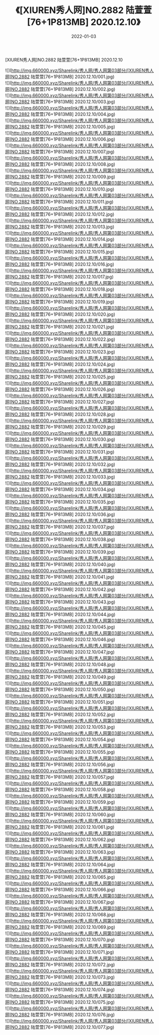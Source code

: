 ﻿---
layout: post
title:  《[XIUREN秀人网]NO.2882 陆萱萱[76+1P813MB] 2020.12.10》
date:   2022-01-03
img: http://img.660000.xyz/Sharelink/秀人网/秀人网第03部分/[XIUREN秀人网]NO.2882 陆萱萱[76+1P813MB] 2020.12.10/000.jpg
categories: [美女, 清纯, 唯美]
---

[XIUREN秀人网]NO.2882 陆萱萱[76+1P813MB] 2020.12.10

 ![](http://img.660000.xyz/Sharelink/秀人网/秀人网第03部分/[XIUREN秀人网]NO.2882 陆萱萱[76+1P813MB] 2020.12.10/001.jpg) <br>![](http://img.660000.xyz/Sharelink/秀人网/秀人网第03部分/[XIUREN秀人网]NO.2882 陆萱萱[76+1P813MB] 2020.12.10/002.jpg) <br>![](http://img.660000.xyz/Sharelink/秀人网/秀人网第03部分/[XIUREN秀人网]NO.2882 陆萱萱[76+1P813MB] 2020.12.10/003.jpg) <br>![](http://img.660000.xyz/Sharelink/秀人网/秀人网第03部分/[XIUREN秀人网]NO.2882 陆萱萱[76+1P813MB] 2020.12.10/004.jpg) <br>![](http://img.660000.xyz/Sharelink/秀人网/秀人网第03部分/[XIUREN秀人网]NO.2882 陆萱萱[76+1P813MB] 2020.12.10/005.jpg) <br>![](http://img.660000.xyz/Sharelink/秀人网/秀人网第03部分/[XIUREN秀人网]NO.2882 陆萱萱[76+1P813MB] 2020.12.10/006.jpg) <br>![](http://img.660000.xyz/Sharelink/秀人网/秀人网第03部分/[XIUREN秀人网]NO.2882 陆萱萱[76+1P813MB] 2020.12.10/007.jpg) <br>![](http://img.660000.xyz/Sharelink/秀人网/秀人网第03部分/[XIUREN秀人网]NO.2882 陆萱萱[76+1P813MB] 2020.12.10/008.jpg) <br>![](http://img.660000.xyz/Sharelink/秀人网/秀人网第03部分/[XIUREN秀人网]NO.2882 陆萱萱[76+1P813MB] 2020.12.10/009.jpg) <br>![](http://img.660000.xyz/Sharelink/秀人网/秀人网第03部分/[XIUREN秀人网]NO.2882 陆萱萱[76+1P813MB] 2020.12.10/010.jpg) <br>![](http://img.660000.xyz/Sharelink/秀人网/秀人网第03部分/[XIUREN秀人网]NO.2882 陆萱萱[76+1P813MB] 2020.12.10/011.jpg) <br>![](http://img.660000.xyz/Sharelink/秀人网/秀人网第03部分/[XIUREN秀人网]NO.2882 陆萱萱[76+1P813MB] 2020.12.10/012.jpg) <br>![](http://img.660000.xyz/Sharelink/秀人网/秀人网第03部分/[XIUREN秀人网]NO.2882 陆萱萱[76+1P813MB] 2020.12.10/013.jpg) <br>![](http://img.660000.xyz/Sharelink/秀人网/秀人网第03部分/[XIUREN秀人网]NO.2882 陆萱萱[76+1P813MB] 2020.12.10/014.jpg) <br>![](http://img.660000.xyz/Sharelink/秀人网/秀人网第03部分/[XIUREN秀人网]NO.2882 陆萱萱[76+1P813MB] 2020.12.10/015.jpg) <br>![](http://img.660000.xyz/Sharelink/秀人网/秀人网第03部分/[XIUREN秀人网]NO.2882 陆萱萱[76+1P813MB] 2020.12.10/016.jpg) <br>![](http://img.660000.xyz/Sharelink/秀人网/秀人网第03部分/[XIUREN秀人网]NO.2882 陆萱萱[76+1P813MB] 2020.12.10/017.jpg) <br>![](http://img.660000.xyz/Sharelink/秀人网/秀人网第03部分/[XIUREN秀人网]NO.2882 陆萱萱[76+1P813MB] 2020.12.10/018.jpg) <br>![](http://img.660000.xyz/Sharelink/秀人网/秀人网第03部分/[XIUREN秀人网]NO.2882 陆萱萱[76+1P813MB] 2020.12.10/019.jpg) <br>![](http://img.660000.xyz/Sharelink/秀人网/秀人网第03部分/[XIUREN秀人网]NO.2882 陆萱萱[76+1P813MB] 2020.12.10/020.jpg) <br>![](http://img.660000.xyz/Sharelink/秀人网/秀人网第03部分/[XIUREN秀人网]NO.2882 陆萱萱[76+1P813MB] 2020.12.10/021.jpg) <br>![](http://img.660000.xyz/Sharelink/秀人网/秀人网第03部分/[XIUREN秀人网]NO.2882 陆萱萱[76+1P813MB] 2020.12.10/022.jpg) <br>![](http://img.660000.xyz/Sharelink/秀人网/秀人网第03部分/[XIUREN秀人网]NO.2882 陆萱萱[76+1P813MB] 2020.12.10/023.jpg) <br>![](http://img.660000.xyz/Sharelink/秀人网/秀人网第03部分/[XIUREN秀人网]NO.2882 陆萱萱[76+1P813MB] 2020.12.10/024.jpg) <br>![](http://img.660000.xyz/Sharelink/秀人网/秀人网第03部分/[XIUREN秀人网]NO.2882 陆萱萱[76+1P813MB] 2020.12.10/025.jpg) <br>![](http://img.660000.xyz/Sharelink/秀人网/秀人网第03部分/[XIUREN秀人网]NO.2882 陆萱萱[76+1P813MB] 2020.12.10/026.jpg) <br>![](http://img.660000.xyz/Sharelink/秀人网/秀人网第03部分/[XIUREN秀人网]NO.2882 陆萱萱[76+1P813MB] 2020.12.10/027.jpg) <br>![](http://img.660000.xyz/Sharelink/秀人网/秀人网第03部分/[XIUREN秀人网]NO.2882 陆萱萱[76+1P813MB] 2020.12.10/028.jpg) <br>![](http://img.660000.xyz/Sharelink/秀人网/秀人网第03部分/[XIUREN秀人网]NO.2882 陆萱萱[76+1P813MB] 2020.12.10/029.jpg) <br>![](http://img.660000.xyz/Sharelink/秀人网/秀人网第03部分/[XIUREN秀人网]NO.2882 陆萱萱[76+1P813MB] 2020.12.10/030.jpg) <br>![](http://img.660000.xyz/Sharelink/秀人网/秀人网第03部分/[XIUREN秀人网]NO.2882 陆萱萱[76+1P813MB] 2020.12.10/031.jpg) <br>![](http://img.660000.xyz/Sharelink/秀人网/秀人网第03部分/[XIUREN秀人网]NO.2882 陆萱萱[76+1P813MB] 2020.12.10/032.jpg) <br>![](http://img.660000.xyz/Sharelink/秀人网/秀人网第03部分/[XIUREN秀人网]NO.2882 陆萱萱[76+1P813MB] 2020.12.10/033.jpg) <br>![](http://img.660000.xyz/Sharelink/秀人网/秀人网第03部分/[XIUREN秀人网]NO.2882 陆萱萱[76+1P813MB] 2020.12.10/034.jpg) <br>![](http://img.660000.xyz/Sharelink/秀人网/秀人网第03部分/[XIUREN秀人网]NO.2882 陆萱萱[76+1P813MB] 2020.12.10/035.jpg) <br>![](http://img.660000.xyz/Sharelink/秀人网/秀人网第03部分/[XIUREN秀人网]NO.2882 陆萱萱[76+1P813MB] 2020.12.10/036.jpg) <br>![](http://img.660000.xyz/Sharelink/秀人网/秀人网第03部分/[XIUREN秀人网]NO.2882 陆萱萱[76+1P813MB] 2020.12.10/037.jpg) <br>![](http://img.660000.xyz/Sharelink/秀人网/秀人网第03部分/[XIUREN秀人网]NO.2882 陆萱萱[76+1P813MB] 2020.12.10/038.jpg) <br>![](http://img.660000.xyz/Sharelink/秀人网/秀人网第03部分/[XIUREN秀人网]NO.2882 陆萱萱[76+1P813MB] 2020.12.10/039.jpg) <br>![](http://img.660000.xyz/Sharelink/秀人网/秀人网第03部分/[XIUREN秀人网]NO.2882 陆萱萱[76+1P813MB] 2020.12.10/040.jpg) <br>![](http://img.660000.xyz/Sharelink/秀人网/秀人网第03部分/[XIUREN秀人网]NO.2882 陆萱萱[76+1P813MB] 2020.12.10/041.jpg) <br>![](http://img.660000.xyz/Sharelink/秀人网/秀人网第03部分/[XIUREN秀人网]NO.2882 陆萱萱[76+1P813MB] 2020.12.10/042.jpg) <br>![](http://img.660000.xyz/Sharelink/秀人网/秀人网第03部分/[XIUREN秀人网]NO.2882 陆萱萱[76+1P813MB] 2020.12.10/043.jpg) <br>![](http://img.660000.xyz/Sharelink/秀人网/秀人网第03部分/[XIUREN秀人网]NO.2882 陆萱萱[76+1P813MB] 2020.12.10/044.jpg) <br>![](http://img.660000.xyz/Sharelink/秀人网/秀人网第03部分/[XIUREN秀人网]NO.2882 陆萱萱[76+1P813MB] 2020.12.10/045.jpg) <br>![](http://img.660000.xyz/Sharelink/秀人网/秀人网第03部分/[XIUREN秀人网]NO.2882 陆萱萱[76+1P813MB] 2020.12.10/046.jpg) <br>![](http://img.660000.xyz/Sharelink/秀人网/秀人网第03部分/[XIUREN秀人网]NO.2882 陆萱萱[76+1P813MB] 2020.12.10/047.jpg) <br>![](http://img.660000.xyz/Sharelink/秀人网/秀人网第03部分/[XIUREN秀人网]NO.2882 陆萱萱[76+1P813MB] 2020.12.10/048.jpg) <br>![](http://img.660000.xyz/Sharelink/秀人网/秀人网第03部分/[XIUREN秀人网]NO.2882 陆萱萱[76+1P813MB] 2020.12.10/049.jpg) <br>![](http://img.660000.xyz/Sharelink/秀人网/秀人网第03部分/[XIUREN秀人网]NO.2882 陆萱萱[76+1P813MB] 2020.12.10/050.jpg) <br>![](http://img.660000.xyz/Sharelink/秀人网/秀人网第03部分/[XIUREN秀人网]NO.2882 陆萱萱[76+1P813MB] 2020.12.10/051.jpg) <br>![](http://img.660000.xyz/Sharelink/秀人网/秀人网第03部分/[XIUREN秀人网]NO.2882 陆萱萱[76+1P813MB] 2020.12.10/052.jpg) <br>![](http://img.660000.xyz/Sharelink/秀人网/秀人网第03部分/[XIUREN秀人网]NO.2882 陆萱萱[76+1P813MB] 2020.12.10/053.jpg) <br>![](http://img.660000.xyz/Sharelink/秀人网/秀人网第03部分/[XIUREN秀人网]NO.2882 陆萱萱[76+1P813MB] 2020.12.10/054.jpg) <br>![](http://img.660000.xyz/Sharelink/秀人网/秀人网第03部分/[XIUREN秀人网]NO.2882 陆萱萱[76+1P813MB] 2020.12.10/055.jpg) <br>![](http://img.660000.xyz/Sharelink/秀人网/秀人网第03部分/[XIUREN秀人网]NO.2882 陆萱萱[76+1P813MB] 2020.12.10/056.jpg) <br>![](http://img.660000.xyz/Sharelink/秀人网/秀人网第03部分/[XIUREN秀人网]NO.2882 陆萱萱[76+1P813MB] 2020.12.10/057.jpg) <br>![](http://img.660000.xyz/Sharelink/秀人网/秀人网第03部分/[XIUREN秀人网]NO.2882 陆萱萱[76+1P813MB] 2020.12.10/058.jpg) <br>![](http://img.660000.xyz/Sharelink/秀人网/秀人网第03部分/[XIUREN秀人网]NO.2882 陆萱萱[76+1P813MB] 2020.12.10/059.jpg) <br>![](http://img.660000.xyz/Sharelink/秀人网/秀人网第03部分/[XIUREN秀人网]NO.2882 陆萱萱[76+1P813MB] 2020.12.10/060.jpg) <br>![](http://img.660000.xyz/Sharelink/秀人网/秀人网第03部分/[XIUREN秀人网]NO.2882 陆萱萱[76+1P813MB] 2020.12.10/061.jpg) <br>![](http://img.660000.xyz/Sharelink/秀人网/秀人网第03部分/[XIUREN秀人网]NO.2882 陆萱萱[76+1P813MB] 2020.12.10/062.jpg) <br>![](http://img.660000.xyz/Sharelink/秀人网/秀人网第03部分/[XIUREN秀人网]NO.2882 陆萱萱[76+1P813MB] 2020.12.10/063.jpg) <br>![](http://img.660000.xyz/Sharelink/秀人网/秀人网第03部分/[XIUREN秀人网]NO.2882 陆萱萱[76+1P813MB] 2020.12.10/064.jpg) <br>![](http://img.660000.xyz/Sharelink/秀人网/秀人网第03部分/[XIUREN秀人网]NO.2882 陆萱萱[76+1P813MB] 2020.12.10/065.jpg) <br>![](http://img.660000.xyz/Sharelink/秀人网/秀人网第03部分/[XIUREN秀人网]NO.2882 陆萱萱[76+1P813MB] 2020.12.10/066.jpg) <br>![](http://img.660000.xyz/Sharelink/秀人网/秀人网第03部分/[XIUREN秀人网]NO.2882 陆萱萱[76+1P813MB] 2020.12.10/067.jpg) <br>![](http://img.660000.xyz/Sharelink/秀人网/秀人网第03部分/[XIUREN秀人网]NO.2882 陆萱萱[76+1P813MB] 2020.12.10/068.jpg) <br>![](http://img.660000.xyz/Sharelink/秀人网/秀人网第03部分/[XIUREN秀人网]NO.2882 陆萱萱[76+1P813MB] 2020.12.10/069.jpg) <br>![](http://img.660000.xyz/Sharelink/秀人网/秀人网第03部分/[XIUREN秀人网]NO.2882 陆萱萱[76+1P813MB] 2020.12.10/070.jpg) <br>![](http://img.660000.xyz/Sharelink/秀人网/秀人网第03部分/[XIUREN秀人网]NO.2882 陆萱萱[76+1P813MB] 2020.12.10/071.jpg) <br>![](http://img.660000.xyz/Sharelink/秀人网/秀人网第03部分/[XIUREN秀人网]NO.2882 陆萱萱[76+1P813MB] 2020.12.10/072.jpg) <br>![](http://img.660000.xyz/Sharelink/秀人网/秀人网第03部分/[XIUREN秀人网]NO.2882 陆萱萱[76+1P813MB] 2020.12.10/073.jpg) <br>![](http://img.660000.xyz/Sharelink/秀人网/秀人网第03部分/[XIUREN秀人网]NO.2882 陆萱萱[76+1P813MB] 2020.12.10/074.jpg) <br>![](http://img.660000.xyz/Sharelink/秀人网/秀人网第03部分/[XIUREN秀人网]NO.2882 陆萱萱[76+1P813MB] 2020.12.10/075.jpg) <br>![](http://img.660000.xyz/Sharelink/秀人网/秀人网第03部分/[XIUREN秀人网]NO.2882 陆萱萱[76+1P813MB] 2020.12.10/076.jpg) <br>![](http://img.660000.xyz/Sharelink/秀人网/秀人网第03部分/[XIUREN秀人网]NO.2882 陆萱萱[76+1P813MB] 2020.12.10/077.jpg) <br>